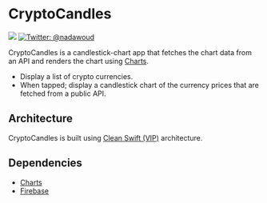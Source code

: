 # CryptoCandles
 
<p align="left">
    <img src="https://img.shields.io/badge/Swift-5-orange.svg" />
    <a href="https://twitter.com/nadawoud">
        <img src="https://img.shields.io/badge/twitter-@nadawoud-blue.svg?style=flat" alt="Twitter: @nadawoud" />
    </a>
</p>

 CryptoCandles is a candlestick-chart app that fetches the chart data from an API and renders the chart using <a href="https://github.com/danielgindi/Charts">Charts</a>.
 
- Display a list of crypto currencies.
- When tapped; display a candlestick chart of the currency prices that are fetched from a public API.
 
 ## Architecture 
 
 CryptoCandles is built using <a href="https://clean-swift.com/">Clean Swift (VIP)</a> architecture.
 
 ## Dependencies

 - <a href="https://github.com/danielgindi/Charts">Charts</a>
 - <a href="https://github.com/firebase/firebase-ios-sdk">Firebase</a>

